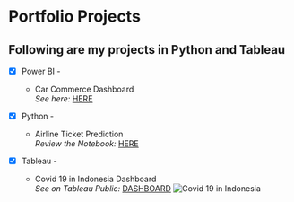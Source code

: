 # Portfolio Projects

## Following are my projects in Python and Tableau

- [x] Power BI -
      
    - Car Commerce Dashboard            
      _See here:_ [HERE](https://github.com/satio98/Portfolio/blob/e881e6cd26c37e6023d0a72b244b0a9b182251ad/Power%20BI%20Car%20Commerce%20Dashboard/Upwork_Car_Sales_Dashboard.png)

- [x] Python -
      
    - Airline Ticket Prediction  
      _Review the Notebook:_ [HERE](https://github.com/satio98/Portfolio/blob/main/Airline%20Ticket%20Price%20Prediction.ipynb)

- [x] Tableau -

    - Covid 19 in Indonesia Dashboard  
      _See on Tableau Public:_ [DASHBOARD](https://public.tableau.com/views/Covid19inIndonesia_17306004517490/Dashboard?:language=en-US&publish=yes&:sid=&:redirect=auth&:display_count=n&:origin=viz_share_link)
      ![Covid 19 in Indonesia](https://github.com/satio98/Portfolio/blob/main/Covid%2019%20in%20Indonesia.png)
